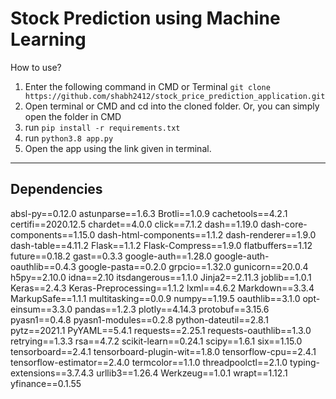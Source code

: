 # Stock Prediction using Machine Learning

How to use?
1. Enter the following command in CMD or Terminal ```git clone https://github.com/shabh2412/stock_price_prediction_application.git```
2. Open terminal or CMD and cd into the cloned folder. Or, you can simply open the folder in CMD
3. run ```pip install -r requirements.txt```
4. run ```python3.8 app.py```
5. Open the app using the link given in terminal. 

------

## Dependencies
absl-py==0.12.0
astunparse==1.6.3
Brotli==1.0.9
cachetools==4.2.1
certifi==2020.12.5
chardet==4.0.0
click==7.1.2
dash==1.19.0
dash-core-components==1.15.0
dash-html-components==1.1.2
dash-renderer==1.9.0
dash-table==4.11.2
Flask==1.1.2
Flask-Compress==1.9.0
flatbuffers==1.12
future==0.18.2
gast==0.3.3
google-auth==1.28.0
google-auth-oauthlib==0.4.3
google-pasta==0.2.0
grpcio==1.32.0
gunicorn==20.0.4
h5py==2.10.0
idna==2.10
itsdangerous==1.1.0
Jinja2==2.11.3
joblib==1.0.1
Keras==2.4.3
Keras-Preprocessing==1.1.2
lxml==4.6.2
Markdown==3.3.4
MarkupSafe==1.1.1
multitasking==0.0.9
numpy==1.19.5
oauthlib==3.1.0
opt-einsum==3.3.0
pandas==1.2.3
plotly==4.14.3
protobuf==3.15.6
pyasn1==0.4.8
pyasn1-modules==0.2.8
python-dateutil==2.8.1
pytz==2021.1
PyYAML==5.4.1
requests==2.25.1
requests-oauthlib==1.3.0
retrying==1.3.3
rsa==4.7.2
scikit-learn==0.24.1
scipy==1.6.1
six==1.15.0
tensorboard==2.4.1
tensorboard-plugin-wit==1.8.0
tensorflow-cpu==2.4.1
tensorflow-estimator==2.4.0
termcolor==1.1.0
threadpoolctl==2.1.0
typing-extensions==3.7.4.3
urllib3==1.26.4
Werkzeug==1.0.1
wrapt==1.12.1
yfinance==0.1.55


